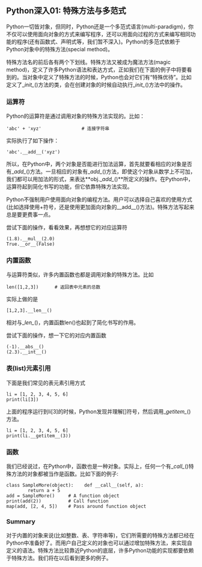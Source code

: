 ## Python深入01: 特殊方法与多范式

Python一切皆对象，但同时，Python还是一个多范式语言(multi-paradigm)，你不仅可以使用面向对象的方式来编写程序，还可以用面向过程的方式来编写相同功能的程序(还有函数式、声明式等，我们暂不深入)。Python的多范式依赖于Python对象中的特殊方法(special method)。

特殊方法名的前后各有两个下划线。特殊方法又被成为魔法方法(magic method)，定义了许多Python语法和表达方式，正如我们在下面的例子中将要看到的。当对象中定义了特殊方法的时候，Python也会对它们有“特殊优待”。比如定义了\__init\__()方法的类，会在创建对象的时候自动执行\__init\__()方法中的操作。

### 运算符
Python的运算符是通过调用对象的特殊方法实现的。比如：
```
'abc' + 'xyz'               # 连接字符串
```
实际执行了如下操作：
```
'abc'.__add__('xyz')
```
所以，在Python中，两个对象是否能进行加法运算，首先就要看相应的对象是否有\__add\__()方法。一旦相应的对象有\__add\__()方法，即使这个对象从数学上不可加，我们都可以用加法的形式，来表达**obj.\__add\__()**所定义的操作。在Python中，运算符起到简化书写的功能，但它依靠特殊方法实现。

Python不强制用户使用面向对象的编程方法。用户可以选择自己喜欢的使用方式(比如选择使用+符号，还是使用更加面向对象的__add__()方法)。特殊方法写起来总是要更费事一点。

尝试下面的操作，看看效果，再想想它的对应运算符
```
(1.8).__mul__(2.0)
True.__or__(False)
```

### 内置函数
与运算符类似，许多内置函数也都是调用对象的特殊方法。比如
```
len([1,2,3])      # 返回表中元素的总数
```
实际上做的是
```
[1,2,3].__len__()
```
相对与\__len\__()，内置函数len()也起到了简化书写的作用。

尝试下面的操作，想一下它的对应内置函数
```
(-1).__abs__()
(2.3).__int__()
```

### 表(list)元素引用
下面是我们常见的表元素引用方式
```
li = [1, 2, 3, 4, 5, 6]
print(li[3])
```
上面的程序运行到li[3]的时候，Python发现并理解[]符号，然后调用\__getitem\__()方法。
```
li = [1, 2, 3, 4, 5, 6]
print(li.__getitem__(3))
```

### 函数
我们已经说过，在Python中，函数也是一种对象。实际上，任何一个有\__call\__()特殊方法的对象都被当作是函数。比如下面的例子:
```
class SampleMore(object):    def __call__(self, a):
        return a + 5
add = SampleMore()     # A function object
print(add(2))          # Call function    
map(add, [2, 4, 5])    # Pass around function object
```
### Summary
对于内置的对象来说(比如整数、表、字符串等)，它们所需要的特殊方法都已经在Python中准备好了。而用户自己定义的对象也可以通过增加特殊方法，来实现自定义的语法。特殊方法比较靠近Python的底层，许多Python功能的实现都要依赖于特殊方法。我们将在以后看到更多的例子。













